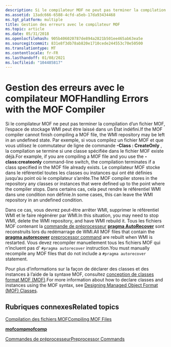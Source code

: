 ```yaml
---
description: Si le compilateur MOF ne peut pas terminer la compilation d’un fichier MOF, l’espace de stockage WMI peut être laissé dans un État indéfini.
ms.assetid: 13adc666-6588-4cfd-a5eb-17da93434468
ms.tgt_platform: multiple
title: Gestion des erreurs avec le compilateur MOF
ms.topic: article
ms.date: 05/31/2018
ms.openlocfilehash: 905b406020787de894a2821b501ee465ab63ea5e
ms.sourcegitcommit: 831e8f3db78ab820e1710cede244553c70e50500
ms.translationtype: MT
ms.contentlocale: fr-FR
ms.lasthandoff: 01/08/2021
ms.locfileid: "104485817"
---
```

# <a name="handling-errors-with-the-mof-compiler"></a><span data-ttu-id="b5166-103">Gestion des erreurs avec le compilateur MOF</span><span class="sxs-lookup"><span data-stu-id="b5166-103">Handling Errors with the MOF Compiler</span></span>

<span data-ttu-id="b5166-104">Si le compilateur MOF ne peut pas terminer la compilation d’un fichier MOF, l’espace de stockage WMI peut être laissé dans un État indéfini.</span><span class="sxs-lookup"><span data-stu-id="b5166-104">If the MOF compiler cannot finish compiling a MOF file, the WMI repository may be left in an undefined state.</span></span> <span data-ttu-id="b5166-105">Par exemple, si vous compilez un fichier MOF et que vous utilisez le commutateur de ligne de commande **-Class : CreateOnly** , la compilation se termine si une classe spécifiée dans le fichier MOF existe déjà.</span><span class="sxs-lookup"><span data-stu-id="b5166-105">For example, if you are compiling a MOF file and you use the **-class:createonly** command-line switch, the compilation terminates if a class specified in the MOF file already exists.</span></span> <span data-ttu-id="b5166-106">Le compilateur MOF stocke dans le référentiel toutes les classes ou instances qui ont été définies jusqu’au point où le compilateur s’arrête.</span><span class="sxs-lookup"><span data-stu-id="b5166-106">The MOF compiler stores in the repository any classes or instances that were defined up to the point where the compiler stops.</span></span> <span data-ttu-id="b5166-107">Dans certains cas, cela peut rendre le référentiel WMI dans une condition non définie.</span><span class="sxs-lookup"><span data-stu-id="b5166-107">In some cases, this can leave the WMI repository in an undefined condition.</span></span>

<span data-ttu-id="b5166-108">Dans ce cas, vous devrez peut-être arrêter WMI, supprimer le référentiel WMI et le faire régénérer par WMI.</span><span class="sxs-lookup"><span data-stu-id="b5166-108">In this situation, you may need to stop WMI, delete the WMI repository, and have WMI rebuild it.</span></span> <span data-ttu-id="b5166-109">Tous les fichiers MOF contenant la [commande de préprocesseur](preprocessor-commands.md) [**pragma AutoRecover**](pragma-autorecover.md) sont reconstruits lors du redémarrage de WMI.</span><span class="sxs-lookup"><span data-stu-id="b5166-109">All MOF files that contain the [**pragma autorecover**](pragma-autorecover.md) [preprocessor command](preprocessor-commands.md) are rebuilt when WMI is restarted.</span></span> <span data-ttu-id="b5166-110">Vous devez recompiler manuellement tous les fichiers MOF qui n’incluent pas d' `#pragma autorecover` instruction.</span><span class="sxs-lookup"><span data-stu-id="b5166-110">You must manually recompile any MOF files that do not include a `#pragma autorecover` statement.</span></span>

<span data-ttu-id="b5166-111">Pour plus d’informations sur la façon de déclarer des classes et des instances à l’aide de la syntaxe MOF, consultez [conception de classes format MOF (MOF)](designing-managed-object-format--mof--classes.md).</span><span class="sxs-lookup"><span data-stu-id="b5166-111">For more information about how to declare classes and instances using the MOF syntax, see [Designing Managed Object Format (MOF) Classes](designing-managed-object-format--mof--classes.md).</span></span>

## <a name="related-topics"></a><span data-ttu-id="b5166-112">Rubriques connexes</span><span class="sxs-lookup"><span data-stu-id="b5166-112">Related topics</span></span>

<dl> <dt>

[<span data-ttu-id="b5166-113">Compilation des fichiers MOF</span><span class="sxs-lookup"><span data-stu-id="b5166-113">Compiling MOF Files</span></span>](compiling-mof-files.md)
</dt> <dt>

[<span data-ttu-id="b5166-114">**mofcomp**</span><span class="sxs-lookup"><span data-stu-id="b5166-114">**mofcomp**</span></span>](mofcomp.md)
</dt> <dt>

[<span data-ttu-id="b5166-115">Commandes de préprocesseur</span><span class="sxs-lookup"><span data-stu-id="b5166-115">Preprocessor Commands</span></span>](preprocessor-commands.md)
</dt> </dl>

 

 



